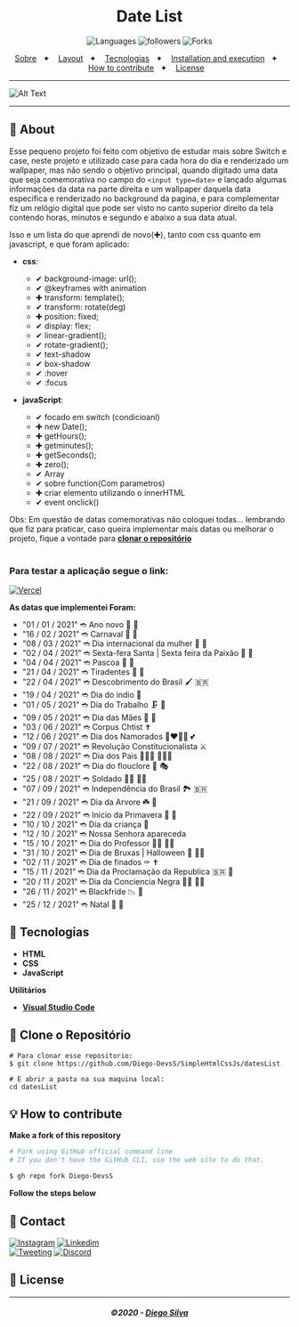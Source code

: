 <h1 align="center">
  Date List
</h1>
<div align="center">
	
![Languages](https://img.shields.io/github/languages/count/dc7devs/root?style=social)
![followers](https://img.shields.io/github/followers/dc7devs?style=social)
![Forks](https://img.shields.io/github/forks/dc7devs/root?style=social)
</div>

<p align="center">
  <a href="#-About">Sobre</a>&nbsp;&nbsp;&nbsp;✦&nbsp;&nbsp;&nbsp;
  <a href="#-Layout">Layout</a>&nbsp;&nbsp;&nbsp;✦&nbsp;&nbsp;&nbsp;
  <a href="#-Tecnologias">Tecnologias</a>&nbsp;&nbsp;&nbsp;✦&nbsp;&nbsp;&nbsp;
  <a href="#-Clone-o-Repositório">Installation and execution</a>&nbsp;&nbsp;&nbsp;✦&nbsp;&nbsp;&nbsp;
  <a href="#-How-to-contribute">How to contribute</a>&nbsp;&nbsp;&nbsp;✦&nbsp;&nbsp;&nbsp;
  <a href="#-License">License</a>&nbsp;&nbsp;&nbsp;
</p>

---

![Alt Text](https://i.imgur.com/bRL1I3L.png)

---

## 📃 **About**

Esse pequeno projeto foi feito com objetivo de estudar mais sobre Switch e case, neste projeto e utilizado case para cada hora do dia e renderizado um wallpaper, mas não sendo o objetivo principal, quando digitado uma data que seja comemorativa no campo do `<input type=date>` e lançado algumas informações da data na parte direita e um wallpaper daquela data especifica e renderizado no background da pagina, e para complementar fiz um relógio digital que  pode ser visto no canto superior direito da tela contendo horas, minutos e segundo e abaixo a sua data atual.

Isso e um lista do que aprendi de novo(✚), tanto com css quanto em javascript, e que foram aplicado:

- **css**:
	- ✔ background-image: url();
   	- ✔ @keyframes with animation
	- ✚ transform: template();
	- ✔ transform: rotate(deg)
	- ✚ position: fixed;
	- ✔ display: flex;
	- ✔ linear-gradient();
	- ✔ rotate-gradient();
	- ✔ text-shadow
	- ✔ box-shadow
	- ✔ :hover
	- ✔ :focus
	
- **javaScript**:
	- ✔ focado em switch (condicioanl)
	- ✚ new Date();
	- ✚ getHours();
	- ✚ getminutes();
	- ✚ getSeconds();
	- ✚ zero();
	- ✔ Array
	- ✔ sobre function(Com parametros)
	- ✚ criar elemento utilizando o innerHTML
	- ✔ event onclick()

Obs: Em questão de datas comemorativas não coloquei todas... lembrando que fiz para praticar, caso queira implementar mais datas ou melhorar o projeto, fique a vontade para [**clonar o repositório**](#-Clone-o-Repositório)
<br/><br/>

### Para testar a aplicação segue o link:

[![Vercel](https://img.shields.io/static/v1?label=&message=VERCEL&color=black&style=for-the-badge&logo=VERCEL)](https://root-phi.vercel.app/)

**As datas que implementei Foram:**
- "01 / 01 / 2021" ➬ Ano novo 🎉 🧨
- "16 / 02 / 2021" ➬ Carnaval 🎉 🥳
- "08 / 03 / 2021" ➬ Dia internacional da mulher 👧 🦸
- "02 / 04 / 2021" ➬ Sexta-fera Santa | Sexta feira da Paixão 🎉 🙏
- "04 / 04 / 2021" ➬ Pascoa 🐇 🥚
- "21 / 04 / 2021" ➬ Tiradentes 🦷 🚩
- "22 / 04 / 2021" ➬ Descobrimento do Brasil 🖌 🇧🇷
- "19 / 04 / 2021" ➬ Dia do indio  🏹
- "01 / 05 / 2021" ➬ Dia do Trabalho 🗜 🔩
- "09 / 05 / 2021" ➬ Dia das Mães 🤰 🤱
- "03 / 06 / 2021" ➬ Corpus Chtist ✝️
- "12 / 06 / 2021" ➬ Dia dos Namorados 👩‍❤️‍💋‍👨 💕
- "09 / 07 / 2021" ➬ Revolução Constitucionalista  ⚔
- "08 / 08 / 2021" ➬ Dia dos Pais 👩‍👧‍👦 👩‍👧‍👦
- "22 / 08 / 2021" ➬ Dia do flouclore 🥁 🎭
- "25 / 08 / 2021" ➬ Soldado 👨‍✈️ 👮‍♀
- "07 / 09 / 2021" ➬ Independência do Brasil 🏞️ 🇧🇷
- "21 / 09 / 2021" ➬ Dia da Arvore ☘️ 🌳
- "22 / 09 / 2021" ➬ Inicio da Primavera 🌺 🍄
- "10 / 10 / 2021" ➬ Dia da criança 👶
- "12 / 10 / 2021" ➬ Nossa Senhora apareceda
- "15 / 10 / 2021" ➬ Dia do Professor 👨‍🏫 👩‍🏫
- "31 / 10 / 2021" ➬ Dia de Bruxas | Halloween 🎃 🧙‍♀️
- "02 / 11 / 2021" ➬ Dia de finados ⚰️ ✝️
- "15 / 11 / 2021" ➬ Dia da Proclamação da Republica 🇧🇷 📜
- "20 / 11 / 2021" ➬ Dia da Conciencia Negra 👧🏿 🧒🏿
- "26 / 11 / 2021" ➬ Blackfride 📉 📢
- "25 / 12 / 2021" ➬ Natal 🎅 🎑

## 🔨 **Tecnologias**

- **HTML**
- **CSS**
- **JavaScript**


**Utilitários**

- [**Visual Studio Code**](https://code.visualstudio.com/)

## 🚀 **Clone o Repositório**

```
# Para clonar esse repositorio:
$ git clone https://github.com/Diego-DevsS/SimpleHtmlCssJs/datesList

# E abrir a pasta na sua maquina local:
cd datesList

```

## 💡 **How to contribute**

**Make a fork of this repository**

```bash
# Fork using GitHub official command line
# If you don't have the GitHub CLI, use the web site to do that.

$ gh repo fork Diego-DevsS
```

**Follow the steps below**


## 📲 **Contact**

[![Instagram](https://img.shields.io/static/v1?label=&message=Instagram&color=white&style=for-the-badge&logo=INSTAGRAM)](https://www.instagram.com/dcdevs/)
[![Linkedim](https://img.shields.io/static/v1?label=&message=Linkedinm&color=blue&style=for-the-badge&logo=LINKEDIN)](https://www.linkedin.com/in/diego-c-silva-487b171a5/)<br>
[![Tweeting](https://img.shields.io/twitter/url/http/shields.io.svg?style=social)](https://twitter.com/DiegoSi06829718)
[![Discord](https://img.shields.io/static/v1?label=&message=D❦•Devs•❦|7498&color=blue&style=-badge&logo=Discord)]()



## 📝 **License**


---

<h5 align="center">
  &copy;2020 - <a href="https://github.com/Diego-DevsS/">Diego Silva</a>
</h5>
